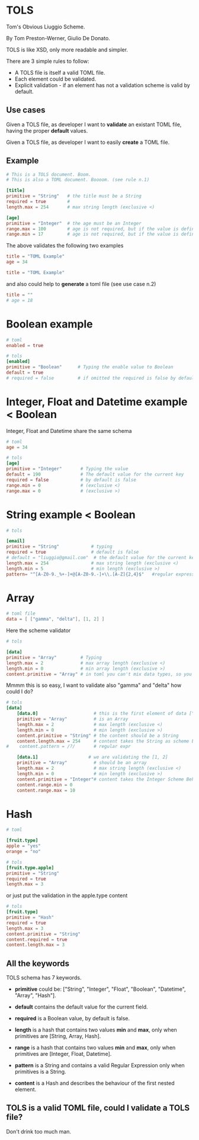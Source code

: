 TOLS
====

Tom's Obvious Liuggio Scheme.

By Tom Preston-Werner, Giulio De Donato.

TOLS is like XSD, only more readable and simpler.

There are 3 simple rules to follow:

- A TOLS file is itself a valid TOML file.
- Each element could be validated.
- Explicit validation - if an element has not a validation scheme is valid by default.

Use cases
----------

Given a TOLS file, as developer I want to **validate** an existant TOML file, having the proper **default** values.

Given a TOLS file, as developer I want to easily **create** a TOML file.

Example
-------

```toml
# This is a TOLS document. Boom.
# This is also a TOML document. Boooom. (see rule n.1)

[title]
primitive = "String"   # the title must be a String
required = true        #
length.max = 254       # max string length (exclusive <)

[age]
primitive = "Integer"  # the age must be an Integer
range.max = 100        # age is not required, but if the value is defined, should be maximum 100 (exclusive <)
range.min = 17         # age is not required, but if the value is defined, should be minimum 17 (exclusive >)
```

The above validates the following two examples

```toml
title = "TOML Example"
age = 34
```

```toml
title = "TOML Example"
```

and also could help to **generate** a toml file (see use case n.2)

```toml
title = ""
# age = 18
```

# Boolean example

```toml
# toml
enabled = true
```

```toml
# tols
[enabled]
primitive = "Boolean"      # Typing the enable value to Boolean
default = true
# required = false         # if omitted the required is false by default
```

# Integer, Float and Datetime example < Boolean

Integer, Float and Datetime share the same schema

```toml
# toml
age = 34
```

```toml
# tols
[age]
primitive = "Integer"       # Typing the value
default = 190               # The default value for the current key
required = false            # by default is false
range.min = 0               # (exclusive <)
range.max = 0               # (exclusive >)
```

# String example < Boolean

```toml
# tols

[email]
primitive = "String"            # typing
required = true                 # default is false
# default = "liuggio@gmail.com"  # the default value for the current key
length.max = 254                # max string length (exclusive <)
length.min = 5                  # min length (exclusive >)
pattern= "^[A-Z0-9._%+-]+@[A-Z0-9.-]+\\.[A-Z]{2,4}$"   #regular expression
```

# Array

```toml
# toml file
data = [ ["gamma", "delta"], [1, 2] ]
```

Here the scheme validator

```toml
# tols

[data]
primitive = "Array"         # Typing
length.max = 2              # max array length (exclusive <)
length.min = 0              # min array length (exclusive >)
content.primitive = "Array" # in toml you can't mix data types, so you could explicit the first nested content
```
Mmmm this is so easy, I want to validate also "gamma" and "delta" how could I do?

```toml
# tols
[data]
    [data.0]                     # this is the first element of data ["gamma", "delta"]
    primitive = "Array"          # is an Array
    length.max = 2               # max length (exclusive <)
    length.min = 0               # min length (exclusive >)
    content.primitive = "String" # the content should be a String
    content.length.max = 254     # content takes the String as scheme behaviour
#    content.pattern = /?/       # regular expr

    [data.1]                   # we are validating the [1, 2]
    primitive = "Array"          # should be an array
    length.max = 2               # max string length (exclusive <)
    length.min = 0               # min length (exclusive >)
    content.primitive = "Integer"# content takes the Integer Scheme Behaviour
    content.range.min = 0
    content.range.max = 10
```

# Hash

```toml
# toml

[fruit.type]
apple = "yes"
orange = "no"
```

```toml
# tols
[fruit.type.apple]
primitive = "String"
required = true
length.max = 3
```

or just put the validation in the apple.type content

```toml
# tols
[fruit.type]
primitive = "Hash"
required = true
length.max = 3
content.primitive = "String"
content.required = true
content.length.max = 3
```

All the keywords
-------

TOLS schema has 7 keywords.

- **primitive** could be: ["String", "Integer", "Float", "Boolean", "Datetime", "Array", "Hash"].

- **default** contains the default value for the current field.

- **required** is a Boolean value, by default is false.

- **length** is a hash that contains two values **min** and **max**, only when primitives are [String, Array, Hash].

- **range** is a hash that contains two values **min** and **max**, only when primitives are [Integer, Float, Datetime].

- **pattern** is a String and contains a valid Regular Expression only when primitives is a String.

- **content** is a Hash and describes the behaviour of the first nested element.


TOLS is a valid TOML file, could I validate a TOLS file?
-------

Don't drink too much man.
